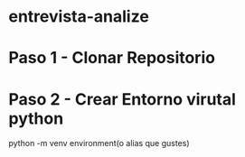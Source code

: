 # entrevista-analize
# Paso 1 - Clonar Repositorio
# Paso 2 - Crear Entorno virutal python
python -m venv environment(o alias que gustes)


